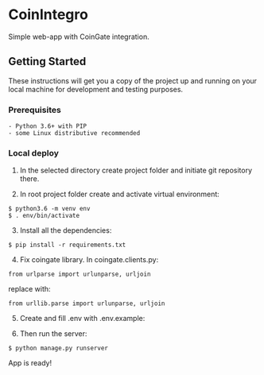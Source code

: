 # CoinIntegro
Simple web-app with CoinGate integration.


## Getting Started

These instructions will get you a copy of the project up and running on your local machine for development and testing purposes.

### Prerequisites

```
- Python 3.6+ with PIP
- some Linux distributive recommended
```

### Local deploy

1) In the selected directory create project folder and initiate git repository there.

2) In root project folder create and activate virtual environment:

```
$ python3.6 -m venv env
$ . env/bin/activate
```

3) Install all the dependencies:

```
$ pip install -r requirements.txt
```

4) Fix coingate library. In coingate.clients.py:

```
from urlparse import urlunparse, urljoin
```
replace with:
```
from urllib.parse import urlunparse, urljoin
```

5) Create and fill .env with .env.example:


6) Then run the server:

```
$ python manage.py runserver
```

 App is ready!
 